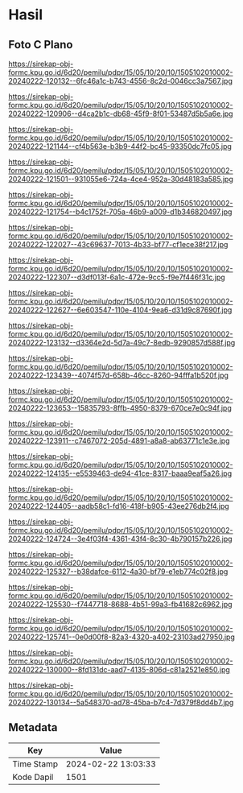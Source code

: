 # Hasil

## Foto C Plano

https://sirekap-obj-formc.kpu.go.id/6d20/pemilu/pdpr/15/05/10/20/10/1505102010002-20240222-120132--6fc46a1c-b743-4556-8c2d-0046cc3a7567.jpg

https://sirekap-obj-formc.kpu.go.id/6d20/pemilu/pdpr/15/05/10/20/10/1505102010002-20240222-120906--d4ca2b1c-db68-45f9-8f01-53487d5b5a6e.jpg

https://sirekap-obj-formc.kpu.go.id/6d20/pemilu/pdpr/15/05/10/20/10/1505102010002-20240222-121144--cf4b563e-b3b9-44f2-bc45-93350dc7fc05.jpg

https://sirekap-obj-formc.kpu.go.id/6d20/pemilu/pdpr/15/05/10/20/10/1505102010002-20240222-121501--931055e6-724a-4ce4-952a-30d48183a585.jpg

https://sirekap-obj-formc.kpu.go.id/6d20/pemilu/pdpr/15/05/10/20/10/1505102010002-20240222-121754--b4c1752f-705a-46b9-a009-d1b346820497.jpg

https://sirekap-obj-formc.kpu.go.id/6d20/pemilu/pdpr/15/05/10/20/10/1505102010002-20240222-122027--43c69637-7013-4b33-bf77-cf1ece38f217.jpg

https://sirekap-obj-formc.kpu.go.id/6d20/pemilu/pdpr/15/05/10/20/10/1505102010002-20240222-122307--d3df013f-6a1c-472e-9cc5-f9e7f446f31c.jpg

https://sirekap-obj-formc.kpu.go.id/6d20/pemilu/pdpr/15/05/10/20/10/1505102010002-20240222-122627--6e603547-110e-4104-9ea6-d31d9c87690f.jpg

https://sirekap-obj-formc.kpu.go.id/6d20/pemilu/pdpr/15/05/10/20/10/1505102010002-20240222-123132--d3364e2d-5d7a-49c7-8edb-9290857d588f.jpg

https://sirekap-obj-formc.kpu.go.id/6d20/pemilu/pdpr/15/05/10/20/10/1505102010002-20240222-123439--4074f57d-658b-46cc-8260-94fffa1b520f.jpg

https://sirekap-obj-formc.kpu.go.id/6d20/pemilu/pdpr/15/05/10/20/10/1505102010002-20240222-123653--15835793-8ffb-4950-8379-670ce7e0c94f.jpg

https://sirekap-obj-formc.kpu.go.id/6d20/pemilu/pdpr/15/05/10/20/10/1505102010002-20240222-123911--c7467072-205d-4891-a8a8-ab63771c1e3e.jpg

https://sirekap-obj-formc.kpu.go.id/6d20/pemilu/pdpr/15/05/10/20/10/1505102010002-20240222-124135--e5539463-de94-41ce-8317-baaa9eaf5a26.jpg

https://sirekap-obj-formc.kpu.go.id/6d20/pemilu/pdpr/15/05/10/20/10/1505102010002-20240222-124405--aadb58c1-fd16-418f-b905-43ee276db2f4.jpg

https://sirekap-obj-formc.kpu.go.id/6d20/pemilu/pdpr/15/05/10/20/10/1505102010002-20240222-124724--3e4f03f4-4361-43f4-8c30-4b790157b226.jpg

https://sirekap-obj-formc.kpu.go.id/6d20/pemilu/pdpr/15/05/10/20/10/1505102010002-20240222-125327--b38dafce-6112-4a30-bf79-e1eb774c02f8.jpg

https://sirekap-obj-formc.kpu.go.id/6d20/pemilu/pdpr/15/05/10/20/10/1505102010002-20240222-125530--f7447718-8688-4b51-99a3-fb41682c6962.jpg

https://sirekap-obj-formc.kpu.go.id/6d20/pemilu/pdpr/15/05/10/20/10/1505102010002-20240222-125741--0e0d00f8-82a3-4320-a402-23103ad27950.jpg

https://sirekap-obj-formc.kpu.go.id/6d20/pemilu/pdpr/15/05/10/20/10/1505102010002-20240222-130000--8fd131dc-aad7-4135-806d-c81a2521e850.jpg

https://sirekap-obj-formc.kpu.go.id/6d20/pemilu/pdpr/15/05/10/20/10/1505102010002-20240222-130134--5a548370-ad78-45ba-b7c4-7d379f8dd4b7.jpg


## Metadata

| Key        | Value               |
| ---------- | ------------------- |
| Time Stamp | 2024-02-22 13:03:33 |
| Kode Dapil | 1501                |



